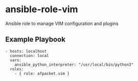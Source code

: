 ansible-role-vim
=========

Ansible role to manage VIM configuration and plugins

Example Playbook
----------------

```
- hosts: localhost
  connection: local
  vars:
    ansible_python_interpreter: "/usr/local/bin/python3"
  roles:
    - { role: afpacket.vim }
```
